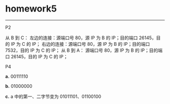 # homework5





---

P2

从 B 到 C：
   左边的连接：源端口号 80，源 IP 为 B 的 IP；目的端口 26145，目的 IP 为 C 的 IP；
   右边的连接：源端口号 80，源 IP 为 B 的 IP；目的端口 7532，目的 IP 为 C 的 IP；
从 B 到 A：
   源端口号 80，源 IP 为 B 的 IP；目的端口 26145，目的 IP 为 C 的 IP；



P4

**a.**  00111110

**b.**  01000000

**c.**  a 中的第一、二字节变为 01011101、01100100
